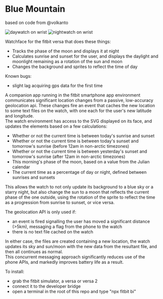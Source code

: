 # Blue Mountain
 

based on code from @volkanto

 ![daywatch on wrist](https://media.discordapp.net/attachments/811209161911173121/819515814150930442/image0.jpg?width=682&height=910) ![nightwatch on wrist](https://media.discordapp.net/attachments/811209161911173121/819539409501290526/159787595_1122693368196010_6698247332293898003_n.png?width=512&height=910)
 
Watchface for the fitbit versa that does these things:

* Tracks the phase of the moon and displays it at night
* Calculates sunrise and sunset for the user, and displays the daylight and moonlight remaining as a rotation of the sun and moon 
* Changes the background and sprites to reflect the time of day

Known bugs:
* slight lag acquiring gps data for the first time

A companion app running in the fitbit smartphone app environment communicates significant location changes from a passive, low-accuracy geolocation api.
These changes fire an event that caches the new location to some text files on the watch, with one each for the user's new latitude and longitude.  
The watch environment has access to the SVG displayed on its face, and updates the elements based on a few calculations:   

* Whether or not the current time is between today's sunrise and sunset
* Whether or not the current time is between today's sunset and tomorrow's sunrise (before 12am in non-arctic timezones)
* Whether or not the current time is between yesterday's sunset and tomorrow's sunrise (after 12am in non-arctic timezones)
* This morning's phase of the moon, based on a value from the Julian calendar
* The current time as a percentage of day or night, defined between sunrises and sunsets

This allows the watch to not only update its background to a blue sky or a starry night, but also change the sun to a moon that reflects the current phase of the one outside, using the rotation
of the sprite to reflect the time as a progression from sunrise to sunset, or vice versa.

The geolocation API is only used if:
* an event is fired signalling the user has moved a significant distance (>5km), messaging a flag from the phone to the watch 
* there is no text file cached on the watch

In either case, the files are created containing a new location, the watch updates its sky and sun/moon with the new data from the resultant file, and then all continues as normal.    
This concurrent messaging approach significantly reduces use of the phone APIs, and markedly improves battery life as a result.  


To install:
* grab the fitbit simulator, a versa or versa 2
* connect it to the developer bridge
* open a terminal in the root of this repo and type "npx fitbit bi"
